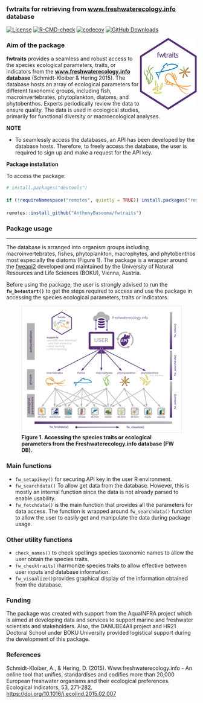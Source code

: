 
<!-- README.md is generated from README.Rmd. Please edit that file -->

### fwtraits for retrieving from www.freshwaterecology.info database

<!-- badges: start -->

[![License](https://img.shields.io/badge/License-GPL%20%28%3E=%203%29-lightgrey.svg?style=flat)](http://www.gnu.org/licenses/gpl-3.0.html)
[![R-CMD-check](https://github.com/AnthonyBasooma/fwtraits/actions/workflows/R-CMD-check.yaml/badge.svg)](https://github.com/AnthonyBasooma/fwtraits/actions/workflows/R-CMD-check.yaml)
[![codecov](https://codecov.io/gh/AnthonyBasooma/fwtraits/branch/master/graph/badge.svg?token=07OUlLSQus)](https://codecov.io/gh/AnthonyBasooma/fwtraits)
[![GitHub
Downloads](https://img.shields.io/github/downloads/AnthonyBasooma/fwtraits/repo/total.svg)](https://github.com/AnthonyBasooma/fwtraits/repo/releases)

<!-- badges: end -->

<img src = "man/figures/fwtraits.png" align ="right" alt="logo" width="150" height="190" />

### Aim of the package

**fwtraits** provides a seamless and robust access to the species
ecological parameters, traits, or indicators from the
**www.freshwaterecology.info database** (Schmidt-Kloiber & Hering 2015).
The database hosts an array of ecological parameters for different
taxonomic groups, including fish, macroinvertebrates, phytoplankton,
diatoms, and phytobenthos. Experts periodically review the data to
ensure quality. The data is used in ecological studies, primarily for
functional diversity or macroecological analyses.

**NOTE**

- To seamlessly access the databases, an API has been developed by the
  database hosts. Therefore, to freely access the database, the user is
  required to sign up and make a request for the API key.

**Package installation**

To access the package:

``` r
# install.packages("devtools")

if (!requireNamespace("remotes", quietly = TRUE)) install.packages("remotes")

remotes::install_github("AnthonyBasooma/fwtraits")
```

### Package usage

------------------------------------------------------------------------

The database is arranged into organism groups including
macroinvertebrates, fishes, phytoplankton, macrophytes, and phytobenthos
most especially the diatoms (Figure 1). The package is a wrapper around
the [fweapi2](https://www.freshwaterecology.info/fweapi2docu.php)
developed and maintained by the University of Natural Resources and Life
Sciences (BOKU), Vienna, Austria.

Before using the package, the user is strongly advised to run the
**`fw_be4ustart()`** to get the steps required to access and use the
package in accessing the species ecological parameters, traits or
indicators.

<figure>
<img src="man/figures/API_v2.png"
alt="Figure 1. Accessing the species traits or ecological parameters from the Freshwaterecology.info database (FW DB)." />
<figcaption aria-hidden="true"><strong>Figure 1. Accessing the species
traits or ecological parameters from the Freshwaterecology.info database
(FW DB).</strong></figcaption>
</figure>

### Main functions

- `fw_setapikey()` for securing API key in the user R environment.
- `fw_searchdata()` To allow get data from the database. However, this
  is mostly an internal function since the data is not already parsed to
  enable usability.
- `fw_fetchdata()` is the main function that provides all the parameters
  for data access. The function is wrapped around `fw_searchdata()`
  function to allow the user to easily get and manipulate the data
  during package usage.

### Other utility functions

- `check_names()` to check spellings species taxonomic names to allow
  the user obtain the species traits.
- `fw_checktraits()`harmonize species traits to allow effective between
  user inputs and database information.
- `fw_visualize()`provides graphical display of the information obtained
  from the database.

### Funding

The package was created with support from the AquaINFRA project which is
aimed at developing data and services to support marine and freshwater
scientists and stakeholders. Also, the DANUBE4All project and HR21
Doctoral School under BOKU University provided logistical support during
the development of this package.

### References

Schmidt-Kloiber, A., & Hering, D. (2015). Www.freshwaterecology.info -
An online tool that unifies, standardises and codifies more than 20,000
European freshwater organisms and their ecological preferences.
Ecological Indicators, 53, 271-282.
<https://doi.org/10.1016/j.ecolind.2015.02.007>
